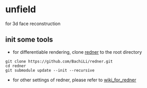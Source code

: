 # unfield
for 3d face reconstruction

## init some tools
- for differentiable rendering, clone [redner](https://github.com/BachiLi/redner) to the root directory
```buildoutcfg
git clone https://github.com/BachiLi/redner.git
cd redner
git submodule update --init --recursive
```
- for other settings of redner, please refer to [wiki_for_redner](https://github.com/BachiLi/redner/wiki/Installation)
